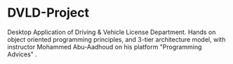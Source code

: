 # DVLD-Project
Desktop Application of Driving &amp; Vehicle License Department. Hands on object oriented programming principles, and 3-tier architecture model, with instructor Mohammed Abu-Aadhoud on his platform "Programming Advices" .

